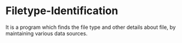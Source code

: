 # Filetype-Identification
It is a program which finds the file type and other details about file, by maintaining various data sources.
